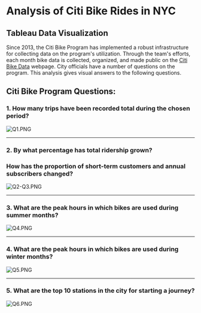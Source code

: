 
<!--lint enable no-heading-punctuation-->

# Analysis of Citi Bike Rides in NYC 
## Tableau Data Visualization 

Since 2013, the Citi Bike Program has implemented a robust infrastructure for collecting data on the program's utilization. Through the team's efforts, each month bike data is collected, organized, and made public on the [Citi Bike Data](https://www.citibikenyc.com/system-data) webpage.
City officials have a number of questions on the program. This analysis gives visual answers to the following questions.

<!--lint disable no-heading-punctuation-->

## Citi Bike Program Questions:

### 1. How many trips have been recorded total during the chosen period?

![Q1.PNG](tableau_images/Q1.PNG)


- - -
### 2. By what percentage has total ridership grown? 
###    How has the proportion of short-term customers and annual subscribers changed?

![Q2-Q3.PNG](tableau_images/Q2-Q3.PNG)


- - -
### 3. What are the peak hours in which bikes are used during summer months? 

![Q4.PNG](tableau_images/Q4.PNG)


- - -
### 4. What are the peak hours in which bikes are used during winter months?

![Q5.PNG](tableau_images/Q5.PNG)


- - -
### 5. What are the top 10 stations in the city for starting a journey? 

![Q6.PNG](tableau_images/Q6.PNG)

